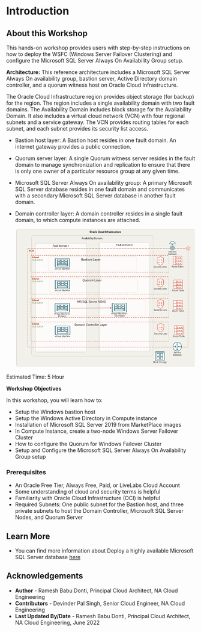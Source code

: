 # Introduction

## About this Workshop

This hands-on workshop provides users with step-by-step instructions on how to deploy the WSFC (Windows Server Failover Clustering) and configure the Microsoft SQL Server Always On Availability Group setup.

**Architecture:**
This reference architecture includes a Microsoft SQL Server Always On availability group, bastion server, Active Directory domain controller, and a quorum witness host on Oracle Cloud Infrastructure.

The Oracle Cloud Infrastructure region provides object storage (for backup) for the region. The region includes a single availability domain with two fault domains. The Availability Domain includes block storage for the Availability Domain. It also includes a virtual cloud network (VCN) with four regional subnets and a service gateway. The VCN provides routing tables for each subnet, and each subnet provides its security list access.

* Bastion host layer: A Bastion host resides in one fault domain. An internet gateway provides a public connection.
* Quorum server layer: A single Quorum witness server resides in the fault domain to manage synchronization and replication to ensure that there is only one owner of a particular resource group at any given time.
* Microsoft SQL Server Always On availability group: A primary Microsoft SQL Server database resides in one fault domain and communicates with a secondary Microsoft SQL Server database in another fault domain. 
* Domain controller layer: A domain controller resides in a single fault domain, to which compute instances are attached.

  ![Microsoft SQL Server AOAG - OCI](./images/2nodeaoag.png "Microsoft SQL Server AOAG - OCI")

Estimated Time: 5 Hour

**Workshop Objectives**

In this workshop, you will learn how to:
* Setup the Windows bastion host
* Setup the Windows Active Directory in Compute instance
* Installation of Microsoft SQL Server 2019 from MarketPlace images
* In Compute Instance, create a two-node Windows Server Failover Cluster
* How to configure the Quorum for Windows Failover Cluster
* Setup and Configure the Microsoft SQL Server Always On Availability Group setup

### Prerequisites
* An Oracle Free Tier, Always Free, Paid, or LiveLabs Cloud Account
* Some understanding of cloud and security terms is helpful
* Familiarity with Oracle Cloud Infrastructure (OCI) is helpful
* Required Subnets: One public subnet for the Bastion host, and three private subnets to host the Domain Controller, Microsoft SQL Server Nodes, and Quorum Server

## Learn More
- You can find more information about Deploy a highly available Microsoft SQL Server database [here](https://docs.oracle.com/en/solutions/deploy-microsoft-sql-on-oci/index.html#GUID-06B8A24C-A5E8-46C2-A648-CF8EB324EDFF)


## Acknowledgements
* **Author** - Ramesh Babu Donti, Principal Cloud Architect, NA Cloud Engineering
* **Contributors** -  Devinder Pal Singh, Senior Cloud Engineer, NA Cloud Engineering
* **Last Updated By/Date** - Ramesh Babu Donti, Principal Cloud Architect, NA Cloud Engineering, June 2022
